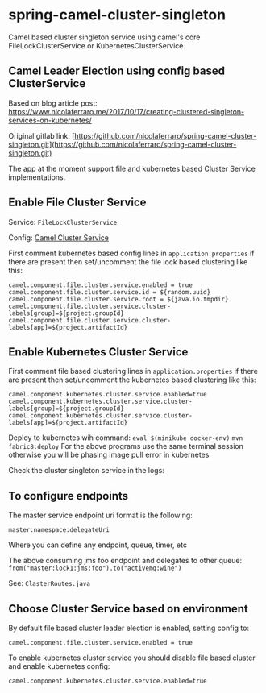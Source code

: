 # spring-camel-cluster-singleton
Camel based cluster singleton service using camel's core FileLockClusterService or KubernetesClusterService.


## Camel Leader Election using config based ClusterService

Based on blog article post: https://www.nicolaferraro.me/2017/10/17/creating-clustered-singleton-services-on-kubernetes/

Original gitlab link: [https://github.com/nicolaferraro/spring-camel-cluster-singleton.git](https://github.com/nicolaferraro/spring-camel-cluster-singleton.git)

The app at the moment support file and kubernetes based Cluster Service implementations.

## Enable File Cluster Service

Service: ```FileLockClusterService```

Config:  [Camel Cluster Service](https://camel.apache.org/manual/latest/clustering.html)

First comment kubernetes based config lines in ```application.properties``` if there are present then set/uncomment the file lock based clustering like this:

```
camel.component.file.cluster.service.enabled = true
camel.component.file.cluster.service.id = ${random.uuid}
camel.component.file.cluster.service.root = ${java.io.tmpdir}
camel.component.file.cluster.service.cluster-labels[group]=${project.groupId}
camel.component.file.cluster.service.cluster-labels[app]=${project.artifactId}
```

## Enable Kubernetes Cluster Service

First comment file based clustering lines  in ```application.properties``` if there are present then set/uncomment the kubernetes based clustering like this:

```
camel.component.kubernetes.cluster.service.enabled=true
camel.component.kubernetes.cluster.service.cluster-labels[group]=${project.groupId}
camel.component.kubernetes.cluster.service.cluster-labels[app]=${project.artifactId}
```


Deploy to kubernetes wih command: 
```eval $(minikube docker-env)```
```mvn fabric8:deploy```
For the above programs use the same terminal session otherwise you will be phasing image pull error in kubernetes

Check the cluster singleton service in the logs:




## To configure endpoints

The master service endpoint uri format is the following:

```master:namespace:delegateUri```

Where you can define any endpoint, queue, timer, etc

The above consuming jms foo endpoint and delegates to other queue:
```from("master:lock1:jms:foo").to("activemq:wine")```

See: ```ClasterRoutes.java```

## Choose Cluster Service based on environment

By default file based cluster leader election is enabled, setting config to:

```camel.component.file.cluster.service.enabled = true```

To enable kubernetes cluster service you should disable file based cluster
and enable kubernetes config:

```camel.component.kubernetes.cluster.service.enabled=true```


